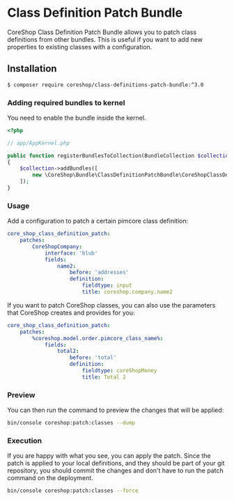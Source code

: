#  Class Definition Patch Bundle

CoreShop Class Definition Patch Bundle allows you to patch class definitions from other bundles. This is useful if you want to add new properties to existing classes with a configuration.

## Installation
```bash
$ composer require coreshop/class-definitions-patch-bundle:^3.0
```

### Adding required bundles to kernel
You need to enable the bundle inside the kernel.

```php
<?php

// app/AppKernel.php

public function registerBundlesToCollection(BundleCollection $collection)
{
    $collection->addBundles([
        new \CoreShop\Bundle\ClassDefinitionPatchBundle\CoreShopClassDefinitionPatchBundle(),
    ]);
}
```

### Usage

Add a configuration to patch a certain pimcore class definition:

```yaml
core_shop_class_definition_patch:
    patches:
        CoreShopCompany:
            interface: 'blub'
            fields:
                name2:
                    before: 'addresses'
                    definition:
                        fieldtype: input
                        title: coreshop.company.name2
```

If you want to patch CoreShop classes, you can also use the parameters that CoreShop creates and provides for you:

```yaml
core_shop_class_definition_patch:
    patches:
        %coreshop.model.order.pimcore_class_name%:
            fields:
                total2:
                    before: 'total'
                    definition:
                        fieldtype: coreShopMoney
                        title: Total 2
```
### Preview

You can then run the command to preview the changes that will be applied:

```bash
bin/console coreshop:patch:classes --dump
```

### Execution

If you are happy with what you see, you can apply the patch. Since the patch is applied to your local definitions, and they should be part of your git repository, you should commit the changes and don't have to run the patch command on the deployment.

```bash
bin/console coreshop:patch:classes --force
```